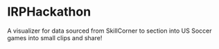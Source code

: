 # IRPHackathon
A visualizer for data sourced from SkillCorner to section into US Soccer games into small clips and share!

